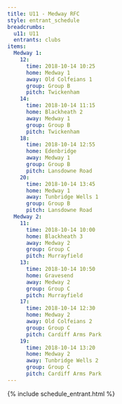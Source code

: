 ```yaml
---
title: U11 - Medway RFC
style: entrant_schedule
breadcrumbs:
  u11: U11
  entrants: clubs
items:
  Medway 1:
    12:
      time: 2018-10-14 10:25
      home: Medway 1
      away: Old Colfeians 1
      group: Group B
      pitch: Twickenham
    14:
      time: 2018-10-14 11:15
      home: Blackheath 2
      away: Medway 1
      group: Group B
      pitch: Twickenham
    18:
      time: 2018-10-14 12:55
      home: Edenbridge
      away: Medway 1
      group: Group B
      pitch: Lansdowne Road
    20:
      time: 2018-10-14 13:45
      home: Medway 1
      away: Tunbridge Wells 1
      group: Group B
      pitch: Lansdowne Road
  Medway 2:
    11:
      time: 2018-10-14 10:00
      home: Blackheath 3
      away: Medway 2
      group: Group C
      pitch: Murrayfield
    13:
      time: 2018-10-14 10:50
      home: Gravesend
      away: Medway 2
      group: Group C
      pitch: Murrayfield
    17:
      time: 2018-10-14 12:30
      home: Medway 2
      away: Old Colfeians 2
      group: Group C
      pitch: Cardiff Arms Park
    19:
      time: 2018-10-14 13:20
      home: Medway 2
      away: Tunbridge Wells 2
      group: Group C
      pitch: Cardiff Arms Park
---
```


{% include schedule_entrant.html %}
